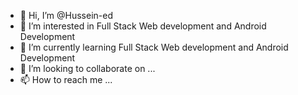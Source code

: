 - 👋 Hi, I’m @Hussein-ed
- 👀 I’m interested in Full Stack Web development and Android Development
- 🌱 I’m currently learning Full Stack Web development and Android Development
- 💞️ I’m looking to collaborate on ...
- 📫 How to reach me ...

<!---
Hussein-ed/Hussein-ed is a ✨ special ✨ repository because its `README.md` (this file) appears on your GitHub profile.
You can click the Preview link to take a look at your changes.
--->
